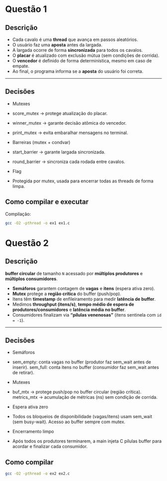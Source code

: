 # Questão 1

## Descrição

- Cada cavalo é uma **thread** que avança em passos aleatórios.
- O usuário faz uma **aposta** antes da largada.
- A largada ocorre de forma **sincronizada** para todos os cavalos.
- O **placar** é atualizado com exclusão mútua (sem condições de corrida).
- O **vencedor** é definido de forma determinística, mesmo em caso de empate.
- Ao final, o programa informa se a **aposta** do usuário foi correta.

---

## Decisões

- Mutexes

- score_mutex → protege atualização do placar.
- winner_mutex → garante decisão atômica do vencedor.
- print_mutex → evita embaralhar mensagens no terminal.

- Barreiras (mutex + condvar)

- start_barrier → garante largada sincronizada.
- round_barrier → sincroniza cada rodada entre cavalos.

- Flag

- Protegida por mutex, usada para encerrar todas as threads de forma limpa.

## Como compilar e executar

Compilação:

```bash
gcc -O2 -pthread -o ex1 ex1.c
```

# Questão 2

## Descrição

**buffer circular** de tamanho `N` acessado por **múltiplos produtores** e **múltiplos consumidores**.

- **Semáforos** garantem contagem de **vagas** e **itens** (espera ativa zero).
- **Mutex** protege a **região crítica** do buffer (push/pop).
- Itens têm **timestamp** de enfileiramento para medir **latência de buffer**.
- Medimos **throughput (itens/s)**, **tempo médio de espera de produtores/consumidores** e **latência média no buffer**.
- Consumidores finalizam via **“pílulas venenosas”** (itens sentinela com `id = -1`).

---

## Decisões

- Semáforos

- sem_empty: conta vagas no buffer (produtor faz sem_wait antes de inserir).
  sem_full: conta itens no buffer (consumidor faz sem_wait antes de retirar).

- Mutexes

- buf_mtx → protege push/pop no buffer circular (região crítica).
  metrics_mtx → acumulação de métricas (ns) sem condição de corrida.

- Espera ativa zero

- Todos os bloqueios de disponibilidade (vagas/itens) usam sem_wait (sem busy-wait).
  Acesso ao buffer sempre com mutex.

- Encerramento limpo

- Após todos os produtores terminarem, a main injeta C pílulas buffer para acordar e finalizar cada consumidor.

## Como compilar

```bash
gcc -O2 -pthread -o ex2 ex2.c
```
